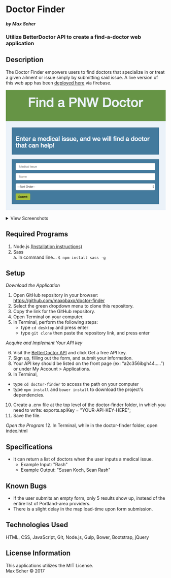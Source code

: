 # Doctor Finder # 
#### _by Max Scher_
### Utilize BetterDoctor API to create a find-a-doctor web application

## Description
The Doctor Finder empowers users to find doctors that specialize in or treat a given ailment or issue simply by submitting said issue. A live version of this web app has been [deployed here](https://doctor-finder-5dc0f.firebaseapp.com/) via firebase.

![homepageScreenshot](/assets/homepagePNW.png?raw=true)

<details>
<summary>View Screenshots</summary>
<br/>
  <img src='./assets/formandmap.png'/>
  <img src='./assets/results.png'/>
</details>

## Required Programs
1. Node.js [(Installation instructions)](https://www.learnhowtoprogram.com/javascript/getting-started-with-javascript-2f9a73dc-b7f5-4a22-9101-e69d49f552ac/installing-node-js)  
2. Sass  
  a. In command line...  `$ npm install sass -g`

## Setup
_Download the Application_
1. Open GitHub repository in your browser: https://github.com/maxobaxo/doctor-finder
2. Select the green dropdown menu to clone this repository.
3. Copy the link for the GitHub repository.
4. Open Terminal on your computer.
5. In Terminal, perform the following steps:
    * type `cd desktop` and press enter
    * type `git clone` then paste the repository link, and press enter

_Acquire and Implement Your API key_

6. Visit the [BetterDoctor API](https://developer.betterdoctor.com/) and click Get a free API key.  
7. Sign up, filling out the form, and submit your information.
8. Your API key should be listed on the front page (ex: “a2c356ibgh44…..”) or under My Account > Applications.
9. In Terminal,
  * type `cd doctor-finder` to access the path on your computer
  * type `npm install` and `bower install` to download the project's dependencies.
10. Create a .env file at the top level of the doctor-finder folder, in which you need to write: exports.apiKey = "YOUR-API-KEY-HERE";
11. Save the file.

_Open the Program_
12. In Terminal, while in the doctor-finder folder, open index.html


## Specifications
* It can return a list of doctors when the user inputs a medical issue.
  * Example Input: "Rash"
  * Example Output: "Susan Koch, Sean Rash"

## Known Bugs
* If the user submits an empty form, only 5 results show up, instead of the entire list of Portland-area providers.
* There is a slight delay in the map load-time upon form submission.


## Technologies Used
HTML, CSS, JavaScript, Git, Node.js, Gulp, Bower, Bootstrap, jQuery

## License Information
This applications utilizes the MIT License.  
Max Scher &copy; 2017
